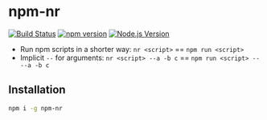 # npm-nr

[![Build Status](https://github.com/mgenware/npm-nr/workflows/Build/badge.svg)](https://github.com/mgenware/npm-nr/actions)
[![npm version](https://img.shields.io/npm/v/npm-nr.svg?style=flat-square)](https://npmjs.com/package/npm-nr)
[![Node.js Version](http://img.shields.io/node/v/npm-nr.svg?style=flat-square)](https://nodejs.org/en/)

- Run npm scripts in a shorter way: `nr <script>` == `npm run <script>`
- Implicit `--` for arguments: `nr <script> --a -b c` == `npm run <script> -- --a -b c`

## Installation

```sh
npm i -g npm-nr
```
